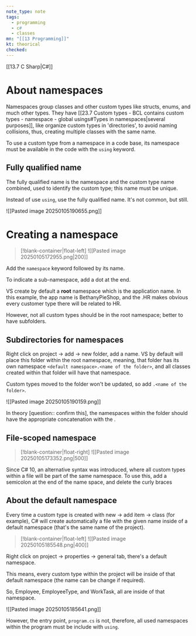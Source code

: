 ```yaml
---
note_type: note
tags:
  - programming
  - c#
  - classes
mn: "[[13 Programming]]"
kt: theorical
checked: 
---
```

[[13.7 C Sharp|C#]]

# About namespaces
Namespaces group classes and other custom types like structs, enums, and much other types. They have [[23.7 Custom types - BCL contains custom types - namespace - global usings#Types in namespaces|several purposes]], like organize custom types in 'directories', to avoid naming collisions, thus, creating multiple classes with the same name. 

To use a custom type from a namespace in a code base, its namespace must be available in the code with the `using` keyword. 
## Fully qualified name
The fully qualified name is the namespace and the custom type name combined, used to identify the custom type; this name must be unique. 

Instead of use `using`, use the fully qualified name. It's not common, but still. 

![[Pasted image 20250105190655.png]]
# Creating a namespace
>[!blank-container|float-left]
>![[Pasted image 20250105172955.png|200]]

Add the `namespace` keyword followed by its name.

To indicate a sub-namespace, add a dot at the end.  

VS create by default a **root** namespace which is the application name. In this example, the app name is BethanyPieShop, and the .HR makes obvious every customer type there will be related to HR. 

However, not all custom types should be in the root namespace; better to have subfolders.
## Subdirectories for namespaces
Right click on project -> add -> new folder, add a name. VS by default will place this folder within the root namespace, meaning, that folder has its own namespace `<default namespace>.<name of the folder>`, and all classes created within that folder will have that namespace. 

Custom types moved to the folder won't be updated, so add `.<name of the folder>`. 

![[Pasted image 20250105190159.png]]

In theory [question:: confirm this], the namespaces within the folder should have the appropriate concatenation with the . 
## File-scoped namespace
>[!blank-container|float-right]
>![[Pasted image 20250105173352.png|500]]

Since C# 10, an alternative syntax was introduced, where all custom types within a file will be part of the same namespace. To use this, add a semicolon at the end of the name space, and delete the curly braces

## About the default namespace
Every time a custom type is created with new -> add item -> class (for example), C# will create automatically a file with the given name inside of a default namespace (that's the same name of the project). 
>[!blank-container|float-left]
>![[Pasted image 20250105185548.png|400]]

Right click on project -> properties -> general tab, there's a default namespace. 

This means, every custom type within the project will be inside of that default namespace (the name can be change if required). 

So, Employee, EmployeeType, and WorkTask, all are inside of that namespace. 

![[Pasted image 20250105185641.png]]

However, the entry point, `program.cs` is not, therefore, all used namespaces within the program must be include with `using`. 
